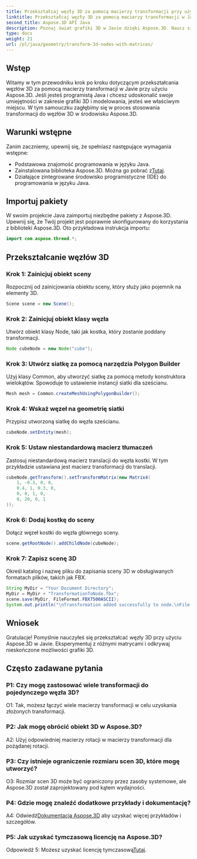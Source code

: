 ```yaml
---
title: Przekształcaj węzły 3D za pomocą macierzy transformacji przy użyciu Aspose.3D
linktitle: Przekształcaj węzły 3D za pomocą macierzy transformacji w Javie przy użyciu Aspose.3D
second_title: Aspose.3D API Java
description: Poznaj świat grafiki 3D w Javie dzięki Aspose.3D. Naucz się bez wysiłku przekształcać węzły za pomocą macierzy transformacji.
type: docs
weight: 21
url: /pl/java/geometry/transform-3d-nodes-with-matrices/
---
```

## Wstęp

Witamy w tym przewodniku krok po kroku dotyczącym przekształcania węzłów 3D za pomocą macierzy transformacji w Javie przy użyciu Aspose.3D. Jeśli jesteś programistą Java i chcesz udoskonalić swoje umiejętności w zakresie grafiki 3D i modelowania, jesteś we właściwym miejscu. W tym samouczku zagłębimy się w proces stosowania transformacji do węzłów 3D w środowisku Aspose.3D.

## Warunki wstępne

Zanim zaczniemy, upewnij się, że spełniasz następujące wymagania wstępne:

- Podstawowa znajomość programowania w języku Java.
-  Zainstalowana biblioteka Aspose.3D. Można go pobrać z[Tutaj](https://releases.aspose.com/3d/java/).
- Działające zintegrowane środowisko programistyczne (IDE) do programowania w języku Java.

## Importuj pakiety

W swoim projekcie Java zaimportuj niezbędne pakiety z Aspose.3D. Upewnij się, że Twój projekt jest poprawnie skonfigurowany do korzystania z biblioteki Aspose.3D. Oto przykładowa instrukcja importu:

```java
import com.aspose.threed.*;

```

## Przekształcanie węzłów 3D

### Krok 1: Zainicjuj obiekt sceny

Rozpocznij od zainicjowania obiektu sceny, który służy jako pojemnik na elementy 3D.

```java
Scene scene = new Scene();
```

### Krok 2: Zainicjuj obiekt klasy węzła

Utwórz obiekt klasy Node, taki jak kostka, który zostanie poddany transformacji.

```java
Node cubeNode = new Node("cube");
```

### Krok 3: Utwórz siatkę za pomocą narzędzia Polygon Builder

Użyj klasy Common, aby utworzyć siatkę za pomocą metody konstruktora wielokątów. Spowoduje to ustawienie instancji siatki dla sześcianu.

```java
Mesh mesh = Common.createMeshUsingPolygonBuilder();
```

### Krok 4: Wskaż węzeł na geometrię siatki

Przypisz utworzoną siatkę do węzła sześcianu.

```java
cubeNode.setEntity(mesh);
```

### Krok 5: Ustaw niestandardową macierz tłumaczeń

Zastosuj niestandardową macierz translacji do węzła kostki. W tym przykładzie ustawiana jest macierz transformacji do translacji.

```java
cubeNode.getTransform().setTransformMatrix(new Matrix4(
    1, -0.3, 0, 0,
    0.4, 1, 0.3, 0,
    0, 0, 1, 0,
    0, 20, 0, 1
));
```

### Krok 6: Dodaj kostkę do sceny

Dołącz węzeł kostki do węzła głównego sceny.

```java
scene.getRootNode().addChildNode(cubeNode);
```

### Krok 7: Zapisz scenę 3D

Określ katalog i nazwę pliku do zapisania sceny 3D w obsługiwanych formatach plików, takich jak FBX.

```java
String MyDir = "Your Document Directory";
MyDir = MyDir + "TransformationToNode.fbx";
scene.save(MyDir, FileFormat.FBX7500ASCII);
System.out.println("\nTransformation added successfully to node.\nFile saved at " + MyDir);
```

## Wniosek

Gratulacje! Pomyślnie nauczyłeś się przekształcać węzły 3D przy użyciu Aspose.3D w Javie. Eksperymentuj z różnymi matrycami i odkrywaj nieskończone możliwości grafiki 3D.

## Często zadawane pytania

### P1: Czy mogę zastosować wiele transformacji do pojedynczego węzła 3D?

O1: Tak, możesz łączyć wiele macierzy transformacji w celu uzyskania złożonych transformacji.

### P2: Jak mogę obrócić obiekt 3D w Aspose.3D?

A2: Użyj odpowiedniej macierzy rotacji w macierzy transformacji dla pożądanej rotacji.

### P3: Czy istnieje ograniczenie rozmiaru scen 3D, które mogę utworzyć?

O3: Rozmiar scen 3D może być ograniczony przez zasoby systemowe, ale Aspose.3D został zaprojektowany pod kątem wydajności.

### P4: Gdzie mogę znaleźć dodatkowe przykłady i dokumentację?

 A4: Odwiedź[Dokumentacja Aspose.3D](https://reference.aspose.com/3d/java/) aby uzyskać więcej przykładów i szczegółów.

### P5: Jak uzyskać tymczasową licencję na Aspose.3D?

 Odpowiedź 5: Możesz uzyskać licencję tymczasową[Tutaj](https://purchase.aspose.com/temporary-license/).